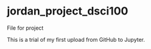 # jordan_project_dsci100
File for project

This is a trial of my first upload from GitHub to Jupyter.
